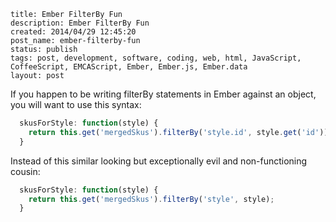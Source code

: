 ```
title: Ember FilterBy Fun
description: Ember FilterBy Fun
created: 2014/04/29 12:45:20
post_name: ember-filterby-fun
status: publish
tags: post, development, software, coding, web, html, JavaScript, CoffeeScript, EMCAScript, Ember, Ember.js, Ember.data
layout: post
```

If you happen to be writing filterBy statements in Ember against an object, you will want to use this syntax:

```javascript
  skusForStyle: function(style) {
    return this.get('mergedSkus').filterBy('style.id', style.get('id'));
  }
```

Instead of this similar looking but exceptionally evil and non-functioning cousin:

```javascript
  skusForStyle: function(style) {
    return this.get('mergedSkus').filterBy('style', style);
  }
```
